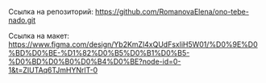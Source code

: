 Ссылка на репозиторий: https://github.com/RomanovaElena/ono-tebe-nado.git

Ссылка на макет: https://www.figma.com/design/Yb2KmZl4xQUdFsxliH5W01/%D0%9E%D0%BD%D0%BE-%D1%82%D0%B5%D0%B1%D0%B5-%D0%BD%D0%B0%D0%B4%D0%BE?node-id=0-1&t=ZIUTAq6TJmHYNrlT-0
